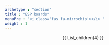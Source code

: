```yaml
---
archetype : "section"
title : "ESP boards"
menuPre : "<i class='fas fa-microchip'></i> "
weight : 1
---
```

<center>
{{ List_children(4) }}
</center>